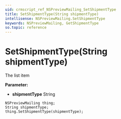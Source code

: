 ```yaml
---
uid: crmscript_ref_NSPreviewMailing_SetShipmentType
title: SetShipmentType(String shipmentType)
intellisense: NSPreviewMailing.SetShipmentType
keywords: NSPreviewMailing, GetShipmentType
so.topic: reference
---
```


# SetShipmentType(String shipmentType)

The list item

**Parameter:** 
 - **shipmentType** String

```crmscript
NSPreviewMailing thing;
String shipmentType;
thing.SetShipmentType(shipmentType);
```

